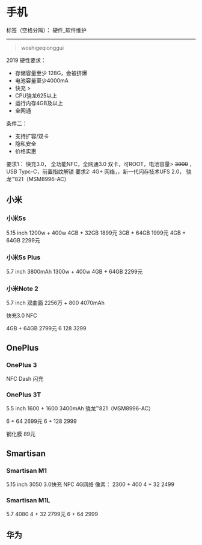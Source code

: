 ﻿# 手机

标签（空格分隔）： 硬件_软件维护

---

> woshigeqionggui

2019 硬性要求：

- 存储容量至少 128G，会被挤爆
- 电池容量至少4000mA
- 快充 > 
- CPU骁龙625以上
- 运行内存4GB及以上
- 全网通

条件二：

- 支持扩容/双卡
- 隐私安全
- 价格实惠



要求1： 快充3.0， 全功能NFC，全网通3.0 双卡，可ROOT，电池容量> ~~3000~~ ，USB Typc-C，前置指纹解锁
要求2:  4G+ 网络，，新一代闪存技术UFS 2.0， 骁龙™821（MSM8996-AC）




## 小米

### 小米5s
5.15 inch
1200w + 400w
4GB + 32GB  1899元
3GB + 64GB  1999元
4GB + 64GB  2299元

### 小米5s Plus
5.7 inch
3800mAh
1300w + 400w
4GB + 64GB  2299元


### 小米Note 2
5.7 inch
双曲面
2256万 + 800
4070mAh

快充3.0
NFC

4GB + 64GB   2799元
6    128     3299



## OnePlus



### OnePlus 3

NFC
Dash 闪充


### OnePlus 3T
5.5 inch
1600 + 1600
3400mAh
骁龙™821（MSM8996-AC）

6 + 64    2699元
6 + 128   2999

钢化膜  89元






## Smartisan

### Smartisan M1
5.15 inch
3050
3.0快充
NFC
4G网络
像素： 2300 + 400
4   +  32   2499


### Smartisan M1L
5.7
4080
4   +  32    2799元
6   +  64    2999



## 华为



